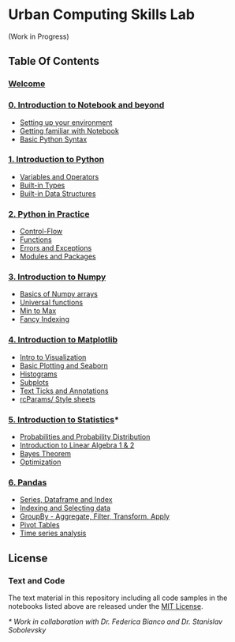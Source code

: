 # Urban Computing Skills Lab

(Work in Progress)

## Table Of Contents

### [Welcome](https://github.com/Mohitsharma44/ucsl17/blob/master/notebooks/Welcome.ipynb)

### [0. Introduction to Notebook and beyond]()
- [Setting up your environment]()
- [Getting familiar with Notebook]()
- [Basic Python Syntax]()

### [1. Introduction to Python]()
- [Variables and Operators]()
- [Built-in Types]()
- [Built-in Data Structures]()

### [2. Python in Practice]()
- [Control-Flow]()
- [Functions]()
- [Errors and Exceptions]()
- [Modules and Packages]()

### [3. Introduction to Numpy]()
- [Basics of Numpy arrays]()
- [Universal functions]()
- [Min to Max]()
- [Fancy Indexing]()

### [4. Introduction to Matplotlib]()
- [Intro to Visualization]()
- [Basic Plotting and Seaborn]()
- [Histograms]()
- [Subplots]()
- [Text Ticks and Annotations]()
- [rcParams/ Style sheets]()

### [5. Introduction to Statistics]()*
- [Probabilities and Probability Distribution]()
- [Introduction to Linear Algebra 1 & 2]()
- [Bayes Theorem]()
- [Optimization]()

### [6. Pandas]()
- [Series, Dataframe and Index]()
- [Indexing and Selecting data]()
- [GroupBy - Aggregate, Filter, Transform, Apply]()
- [Pivot Tables]()
- [Time series analysis]()

## License
### Text and Code
The text material in this repository including all code samples in the notebooks
listed above are released under the [MIT License](https://github.com/Mohitsharma44/ucsl17/blob/master/LICENSE).

_* Work in collaboration with Dr. Federica Bianco and Dr. Stanislav Sobolevsky_
